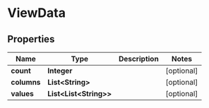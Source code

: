 

# ViewData


## Properties

| Name | Type | Description | Notes |
|------------ | ------------- | ------------- | -------------|
|**count** | **Integer** |  |  [optional] |
|**columns** | **List&lt;String&gt;** |  |  [optional] |
|**values** | **List&lt;List&lt;String&gt;&gt;** |  |  [optional] |



